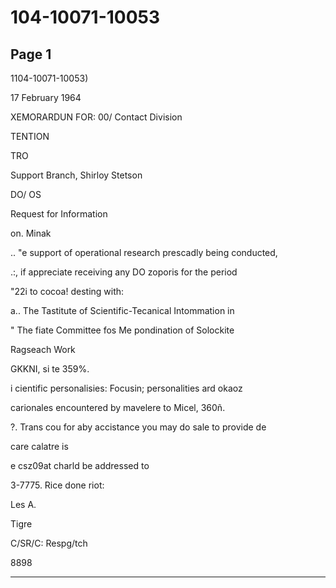 # 104-10071-10053

## Page 1

1104-10071-10053)

17 February 1964

XEMORARDUN FOR: 00/ Contact Division

TENTION

TRO

Support Branch, Shirloy Stetson

DO/ OS

Request for Information

on. Minak

.. "e support of operational research prescadly being conducted,

.:, if appreciate receiving any DO zoporis for the period

"22i to cocoa! desting with:

a.. The Tastitute of Scientific-Tecanical Intommation in

" The fiate Committee fos Me pondination of Solockite

Ragseach Work

GKKNI, si te 359%.

i cientific personalisies: Focusin; personalities ard okaoz

carionales encountered by mavelere to Micel, 360ñ.

?. Trans cou for aby accistance you may do sale to provide de

care calatre is

e csz09at charld be addressed to

3-7775. Rice done riot:

Les A.

Tigre

C/SR/C: Respg/tch

8898

---

